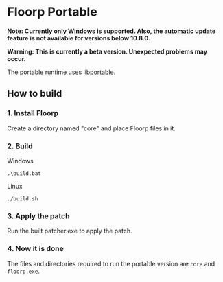 # Floorp Portable

**Note: Currently only Windows is supported. Also, the automatic update feature is not available for versions below 10.8.0.**

**Warning: This is currently a beta version. Unexpected problems may occur.**

The portable runtime uses [libportable](https://github.com/adonais/libportable).

## How to build
### 1. Install Floorp
Create a directory named "core" and place Floorp files in it.

### 2. Build
Windows
```
.\build.bat
```
Linux
```
./build.sh
```

### 3. Apply the patch
Run the built patcher.exe to apply the patch.

### 4. Now it is done
The files and directories required to run the portable version are `core` and `floorp.exe`.
